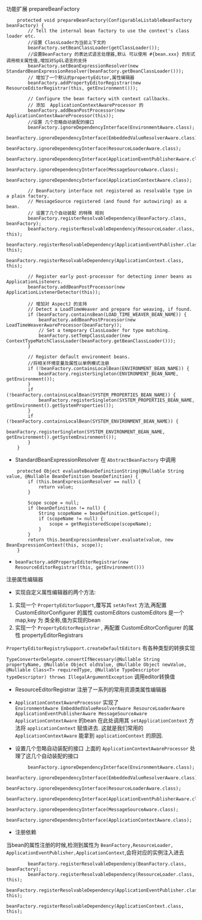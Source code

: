功能扩展 prepareBeanFactory
```
	protected void prepareBeanFactory(ConfigurableListableBeanFactory beanFactory) {
		// Tell the internal bean factory to use the context's class loader etc.
		//设置 ClassLoader为当前上下文的
		beanFactory.setBeanClassLoader(getClassLoader());
		//设置BeanFactory 的表达式语言处理器,默认 可以使用 #{bean.xxx} 的形式调用相关属性值,增加对SpEL语言的支持
		beanFactory.setBeanExpressionResolver(new StandardBeanExpressionResolver(beanFactory.getBeanClassLoader()));
		// 增加了一个默认的propertyEditor,属性编辑器
		beanFactory.addPropertyEditorRegistrar(new ResourceEditorRegistrar(this, getEnvironment()));

		// Configure the bean factory with context callbacks.
		// 添加  ApplicationContextAwareProcessor 的
		beanFactory.addBeanPostProcessor(new ApplicationContextAwareProcessor(this));
		//设置 几个忽略自动装配的接口
		beanFactory.ignoreDependencyInterface(EnvironmentAware.class);
		beanFactory.ignoreDependencyInterface(EmbeddedValueResolverAware.class);
		beanFactory.ignoreDependencyInterface(ResourceLoaderAware.class);
		beanFactory.ignoreDependencyInterface(ApplicationEventPublisherAware.class);
		beanFactory.ignoreDependencyInterface(MessageSourceAware.class);
		beanFactory.ignoreDependencyInterface(ApplicationContextAware.class);

		// BeanFactory interface not registered as resolvable type in a plain factory.
		// MessageSource registered (and found for autowiring) as a bean.
		// 设置了几个自动装配 的特殊 规则
		beanFactory.registerResolvableDependency(BeanFactory.class, beanFactory);
		beanFactory.registerResolvableDependency(ResourceLoader.class, this);
		beanFactory.registerResolvableDependency(ApplicationEventPublisher.class, this);
		beanFactory.registerResolvableDependency(ApplicationContext.class, this);

		// Register early post-processor for detecting inner beans as ApplicationListeners.
		beanFactory.addBeanPostProcessor(new ApplicationListenerDetector(this));

        // 增加对 AspectJ 的支持
		// Detect a LoadTimeWeaver and prepare for weaving, if found.
		if (beanFactory.containsBean(LOAD_TIME_WEAVER_BEAN_NAME)) {
			beanFactory.addBeanPostProcessor(new LoadTimeWeaverAwareProcessor(beanFactory));
			// Set a temporary ClassLoader for type matching.
			beanFactory.setTempClassLoader(new ContextTypeMatchClassLoader(beanFactory.getBeanClassLoader()));
		}

		// Register default environment beans.
		//将相关环境变量及属性以单例模式注册
		if (!beanFactory.containsLocalBean(ENVIRONMENT_BEAN_NAME)) {
			beanFactory.registerSingleton(ENVIRONMENT_BEAN_NAME, getEnvironment());
		}
		if (!beanFactory.containsLocalBean(SYSTEM_PROPERTIES_BEAN_NAME)) {
			beanFactory.registerSingleton(SYSTEM_PROPERTIES_BEAN_NAME, getEnvironment().getSystemProperties());
		}
		if (!beanFactory.containsLocalBean(SYSTEM_ENVIRONMENT_BEAN_NAME)) {
			beanFactory.registerSingleton(SYSTEM_ENVIRONMENT_BEAN_NAME, getEnvironment().getSystemEnvironment());
		}
	}
```

- StandardBeanExpressionResolver 在 `AbstractBeanFactory` 中调用
```
	protected Object evaluateBeanDefinitionString(@Nullable String value, @Nullable BeanDefinition beanDefinition) {
		if (this.beanExpressionResolver == null) {
			return value;
		}

		Scope scope = null;
		if (beanDefinition != null) {
			String scopeName = beanDefinition.getScope();
			if (scopeName != null) {
				scope = getRegisteredScope(scopeName);
			}
		}
		return this.beanExpressionResolver.evaluate(value, new BeanExpressionContext(this, scope));
	}
```

- `beanFactory.addPropertyEditorRegistrar(new ResourceEditorRegistrar(this, getEnvironment()))`

注册属性编辑器  
- 实现自定义属性编辑器的两个方法:
1. 实现一个 `PropertyEditorSupport`,覆写其 `setAsText` 方法,再配置 CustomEditorConfigurer 的属性 customEditors
 customEditors 是一个map,key 为 类全称,值为实现的bean
2. 实现一个 `PropertyEditorRegistrar`  , 再配置 CustomEditorConfigurer 的属性 propertyEditorRegistrars

`PropertyEditorRegistrySupport.createDefaultEditors` 有各种类型的转换实现

`TypeConverterDelegate.convertIfNecessary(@Nullable String propertyName, @Nullable Object oldValue, @Nullable Object newValue,
                      			@Nullable Class<T> requiredType, @Nullable TypeDescriptor typeDescriptor) throws IllegalArgumentException`
调用editor转换值                      			 
                      			 
- ResourceEditorRegistrar 注册了一系列的常用资源类属性编辑器

- `ApplicationContextAwareProcessor` 实现了  
`EnvironmentAware
EmbeddedValueResolverAware
ResourceLoaderAware
ApplicationEventPublisherAware
MessageSourceAware
ApplicationContextAware`
的bean 在此处调用其 `setApplicationContext` 方法将 `applicationContext` 赋值进去.
这就是我们常用的 `ApplicationContextAware` 能拿到  `applicationContext` 的原因.

- 设置几个忽略自动装配的接口
上面的 `ApplicationContextAwareProcessor` 处理了这几个自动装配的接口
```
		beanFactory.ignoreDependencyInterface(EnvironmentAware.class);
		beanFactory.ignoreDependencyInterface(EmbeddedValueResolverAware.class);
		beanFactory.ignoreDependencyInterface(ResourceLoaderAware.class);
		beanFactory.ignoreDependencyInterface(ApplicationEventPublisherAware.class);
		beanFactory.ignoreDependencyInterface(MessageSourceAware.class);
		beanFactory.ignoreDependencyInterface(ApplicationContextAware.class);
```

- 注册依赖 

当bean的属性注册的时候,检测到属性为 `BeanFactory,ResourceLoader,
ApplicationEventPublisher,ApplicationContext`,会将对应的实例注入进去
```
		beanFactory.registerResolvableDependency(BeanFactory.class, beanFactory);
		beanFactory.registerResolvableDependency(ResourceLoader.class, this);
		beanFactory.registerResolvableDependency(ApplicationEventPublisher.class, this);
		beanFactory.registerResolvableDependency(ApplicationContext.class, this);

```